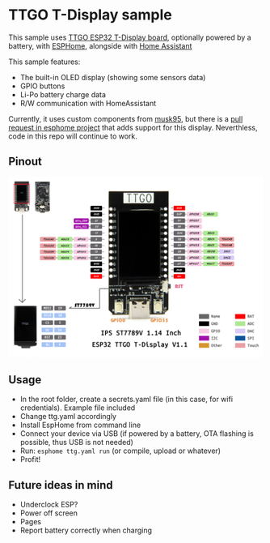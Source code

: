 # TTGO T-Display sample

This sample uses [TTGO ESP32 T-Display board](https://github.com/Xinyuan-LilyGO/TTGO-T-Display), optionally powered by a battery, with [ESPHome](https://esphome.io/), alongside with [Home Assistant](https://www.home-assistant.io/)

This sample features:
- The built-in OLED display (showing some sensors data)
- GPIO buttons
- Li-Po battery charge data
- R/W communication with HomeAssistant

Currently, it uses custom components from [musk95](https://github.com/musk95/esphome), but there is a [pull request in esphome project](https://github.com/esphome/esphome/pull/918) that adds support for this display. Neverthless, code in this repo will continue to work.

## Pinout

![Pin map](pinmap.jpg)

## Usage

- In the root folder, create a secrets.yaml file (in this case, for wifi credentials). Example file included
- Change ttg.yaml accordingly
- Install EspHome from command line
- Connect your device via USB (if powered by a battery, OTA flashing is possible, thus USB is not needed)
- Run: `esphome ttg.yaml run` (or compile, upload or whatever)
- Profit!

## Future ideas in mind

- Underclock ESP?
- Power off screen
- Pages
- Report battery correctly when charging